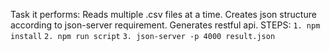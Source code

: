 Task it performs:
Reads multiple .csv files at a time.
Creates json structure according to json-server requirement.
Generates restful api.
STEPS: 
`1. npm install`
`2. npm run script`
`3. json-server -p 4000 result.json`
